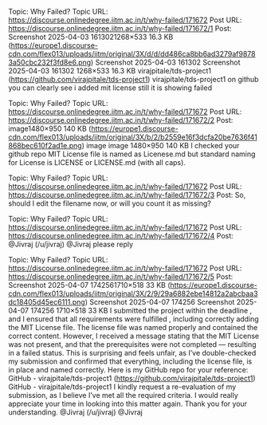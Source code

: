 Topic: Why Failed?
Topic URL: https://discourse.onlinedegree.iitm.ac.in/t/why-failed/171672
Post URL: https://discourse.onlinedegree.iitm.ac.in/t/why-failed/171672/1
Post:  Screenshot 2025-04-03 1613021268×533 16.3 KB (https://europe1.discourse-cdn.com/flex013/uploads/iitm/original/3X/d/d/dd486ca8bb6ad3279af98783a50cbc232f3fd8e6.png) Screenshot 2025-04-03 161302 Screenshot 2025-04-03 161302 1268×533 16.3 KB 
 virajpitale/tds-project1 (https://github.com/virajpitale/tds-project1) virajpitale/tds-project1 
on github you can clearly see i added mit license still it is showing failed 

Topic: Why Failed?
Topic URL: https://discourse.onlinedegree.iitm.ac.in/t/why-failed/171672
Post URL: https://discourse.onlinedegree.iitm.ac.in/t/why-failed/171672/2
Post:  image1480×950 140 KB (https://europe1.discourse-cdn.com/flex013/uploads/iitm/original/3X/b/2/b2559e16f3dcfa20be7636f41868bec610f2ad1e.png) image image 1480×950 140 KB 
 I checked your github repo MIT License file is named as  Licenese.md  but standard naming for License is LICENSE or LICENSE.md (with all caps). 

Topic: Why Failed?
Topic URL: https://discourse.onlinedegree.iitm.ac.in/t/why-failed/171672
Post URL: https://discourse.onlinedegree.iitm.ac.in/t/why-failed/171672/3
Post:  So, should I edit the filename now, or will you count it as missing? 

Topic: Why Failed?
Topic URL: https://discourse.onlinedegree.iitm.ac.in/t/why-failed/171672
Post URL: https://discourse.onlinedegree.iitm.ac.in/t/why-failed/171672/4
Post:  @Jivraj (/u/jivraj) @Jivraj  please reply 

Topic: Why Failed?
Topic URL: https://discourse.onlinedegree.iitm.ac.in/t/why-failed/171672
Post URL: https://discourse.onlinedegree.iitm.ac.in/t/why-failed/171672/5
Post:  Screenshot 2025-04-07 1742561710×518 33 KB (https://europe1.discourse-cdn.com/flex013/uploads/iitm/original/3X/2/9/29a6882ebe14812a2abcbaa3dc18405d45ec6111.png) Screenshot 2025-04-07 174256 Screenshot 2025-04-07 174256 1710×518 33 KB 
I submitted the project  within the deadline , and I ensured that  all requirements were fulfilled , including correctly adding the MIT License file. The license file was named properly and contained the correct content. 
 However, I received a message stating that the MIT License was not present, and that the prerequisites were not completed — resulting in a failed status. This is surprising and feels unfair, as I’ve double-checked my submission and confirmed that everything, including the license file, is in place and named correctly. 
 Here is my GitHub repo for your reference:  GitHub - virajpitale/tds-project1 (https://github.com/virajpitale/tds-project1) GitHub - virajpitale/tds-project1 
 I kindly request a re-evaluation of my submission, as I believe I’ve met all the required criteria. I would really appreciate your time in looking into this matter again. 
 Thank you for your understanding. 
 @Jivraj (/u/jivraj) @Jivraj 
